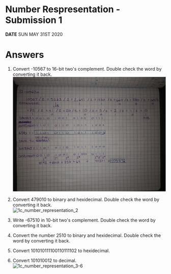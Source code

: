 # Number Respresentation - Submission 1  
**DATE** SUN MAY 31ST 2020  
  
# Answers  
1. Convert -10567 to 16-bit two's complement. Double check the word by converting it back.  ![question_1](img/1c_number_representation_no1.jpg)  
  
2. Convert 479010 to binary and hexidecimal. Double check the word by converting it back.  
![1c_number_representation_2](img/1c_number_representation_#1.jpg)  
  
3. Write -67510 in 10-bit two's complement. Double check the word by converting it back.  
4. Convert the number 2510 to binary and hexidecimal. Double check the word by converting it back.  
5. Convert 101010111100110111102 to hexidecimal.  
6. Convert 101010012 to decimal.  
![1c_number_representation_3-6](img/1c_number_representation_#1.jpg)  



